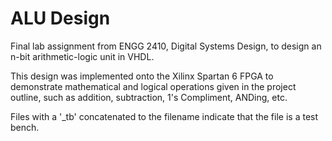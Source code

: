 # ALU Design

Final lab assignment from ENGG 2410, Digital Systems Design, to design an n-bit arithmetic-logic unit in VHDL.

This design was implemented onto the Xilinx Spartan 6 FPGA to demonstrate mathematical and logical operations given in the project outline, such as addition, subtraction, 1's Compliment, ANDing, etc.

Files with a '_tb' concatenated to the filename indicate that the file is a test bench.
